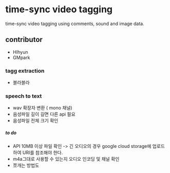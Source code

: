 # time-sync video tagging

time-sync video tagging using comments, sound and image data.


## contributor 

- HIhyun
- GMpark

### tagg extraction

- 블라블라

### speech to text

- wav 확장자 변환 ( mono 채널)
- 음성파일 길이 길면 다른 api 필요
- 음성파일 전체 크기 확인
##### to do 
- API 10MB 이상 파일 확인 -> 긴 오디오의 경우 google cloud storage에 업로드하여 URI를 참조해야 한다.
- m4a그대로 사용할 수 있는지 오디오 인코딩 및 채널 확인
- 쪼개는 방법도 
